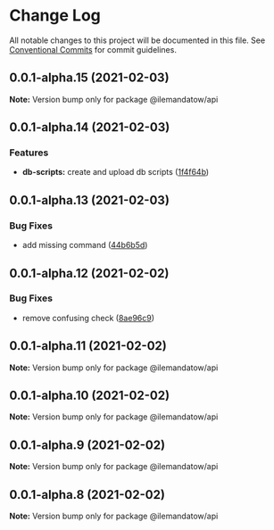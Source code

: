 # Change Log

All notable changes to this project will be documented in this file.
See [Conventional Commits](https://conventionalcommits.org) for commit guidelines.

## 0.0.1-alpha.15 (2021-02-03)

**Note:** Version bump only for package @ilemandatow/api





## 0.0.1-alpha.14 (2021-02-03)


### Features

* **db-scripts:** create and upload db scripts ([1f4f64b](https://github.com/MMMalik/ilemandatow/commit/1f4f64be84cba0bd940776c42406dc31216bed5d))





## 0.0.1-alpha.13 (2021-02-03)


### Bug Fixes

* add missing command ([44b6b5d](https://github.com/MMMalik/ilemandatow/commit/44b6b5db11a598d59a727dc90504be45e683a973))





## 0.0.1-alpha.12 (2021-02-02)


### Bug Fixes

* remove confusing check ([8ae96c9](https://github.com/MMMalik/ilemandatow/commit/8ae96c9c1765c977450f0ef66a9bebb236c1b2f4))





## 0.0.1-alpha.11 (2021-02-02)

**Note:** Version bump only for package @ilemandatow/api





## 0.0.1-alpha.10 (2021-02-02)

**Note:** Version bump only for package @ilemandatow/api





## 0.0.1-alpha.9 (2021-02-02)

**Note:** Version bump only for package @ilemandatow/api





## 0.0.1-alpha.8 (2021-02-02)

**Note:** Version bump only for package @ilemandatow/api
